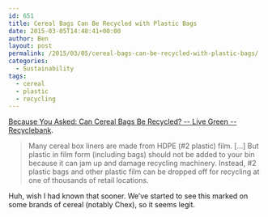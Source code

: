 ```yaml
---
id: 651
title: Cereal Bags Can Be Recycled with Plastic Bags
date: 2015-03-05T14:48:41+00:00
author: Ben
layout: post
permalink: /2015/03/05/cereal-bags-can-be-recycled-with-plastic-bags/
categories:
  - Sustainability
tags:
  - cereal
  - plastic
  - recycling
---
```

[Because You Asked: Can Cereal Bags Be Recycled? -- Live Green -- Recyclebank](https://livegreen.recyclebank.com/because-you-asked-can-cereal-bags-be-recycled).

> Many cereal box liners are made from HDPE (#2 plastic) film. [...] But plastic in film form (including bags) should not be added to your bin because it can jam up and damage recycling machinery. Instead, #2 plastic bags and other plastic film can be dropped off for recycling at one of thousands of retail locations.

Huh, wish I had known that sooner. We&#8217;ve started to see this marked on some brands of cereal (notably Chex), so it seems legit.